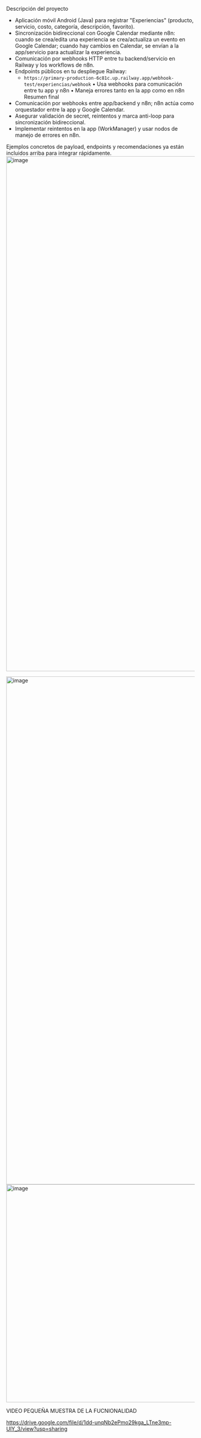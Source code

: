 
  Descripción del proyecto
- Aplicación móvil Android (Java) para registrar "Experiencias" (producto, servicio, costo, categoría, descripción, favorito).
- Sincronización bidireccional con Google Calendar mediante n8n: cuando se crea/edita una experiencia se crea/actualiza un evento en Google Calendar; cuando hay cambios en Calendar, se envían a la app/servicio para actualizar la experiencia.
- Comunicación por webhooks HTTP entre tu backend/servicio en Railway y los workflows de n8n.
- Endpoints públicos en tu despliegue Railway:
  - `https://primary-production-6c81c.up.railway.app/webhook-test/experiencias/webhook`
•	Usa webhooks para comunicación entre tu app y n8n 
•	Maneja errores tanto en la app como en n8n
Resumen final
- Comunicación por webhooks entre app/backend y n8n; n8n actúa como orquestador entre la app y Google Calendar.
- Asegurar validación de secret, reintentos y marca anti-loop para sincronización bidireccional.
- Implementar reintentos en la app (WorkManager) y usar nodos de manejo de errores en n8n.

Ejemplos concretos de payload, endpoints y recomendaciones ya están incluidos arriba para integrar rápidamente.
<img width="1203" height="1373" alt="image" src="https://github.com/user-attachments/assets/ddb39434-f2c6-42c0-8383-533985577467" />

<img width="1197" height="1354" alt="image" src="https://github.com/user-attachments/assets/dd0b2bcd-4f74-485b-9adf-2a7f949e8308" />
<img width="1096" height="581" alt="image" src="https://github.com/user-attachments/assets/36b59e1b-db17-41fa-ba71-5695aa180e30" />

VIDEO PEQUEÑA MUESTRA DE LA FUCNIONALIDAD

https://drive.google.com/file/d/1dd-unqNb2ePmo29kga_LTne3mp-UlY_3/view?usp=sharing


